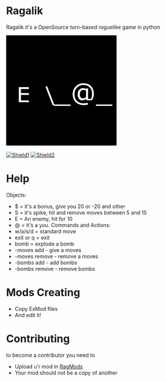 # Ragalik
Ragalik it's a OpenSource turn-based roguelike game in python 

<img src="res/icon.png" width="300" alt="Icon">

[![Shield1](https://img.shields.io/badge/Releases-1.0-blue)](https://github.com/SynthouS/Ragalik/releases)
[![Shield2](https://img.shields.io/badge/Issues-blue)](https://github.com/SynthouS/Ragalik/issues)

# Help
Objects:
- $ = it's a bonus, give you 20 or -20 and other
- S = it's spike, hit and remove moves between 5 and 15
- E = An enemy, hit for 10
- @ = it's a you.
Commands and Actions:
- w/a/s/d = standard move
- exit or q = exit
- bomb = explode a bomb
- -moves add <number> - give a moves
- -moves remove <number> - remove a moves
- -bombs add <number> - add bombs
- -bombs remove <number> - remove bombs

# Mods Creating
- Copy ExMod files
- And edit it!

# Contributing

to become a contributor you need to 
- Upload u'r mod in [RagMods](https://t.me/ragalikMods)
- Your mod should not be a copy of another

